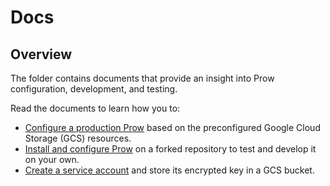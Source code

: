 # Docs

## Overview

The folder contains documents that provide an insight into Prow configuration, development, and testing.

Read the documents to learn how you to:

- [Configure a production Prow](./production-cluster-configuration.md) based on the preconfigured Google Cloud Storage (GCS) resources.
- [Install and configure Prow](./prow-installation-on-forks.md) on a forked repository to test and develop it on your own.
- [Create a service account](./prow-secrets-management.md) and store its encrypted key in a GCS bucket.

<!-- Update the list each time you modify a document in this folder. -->
